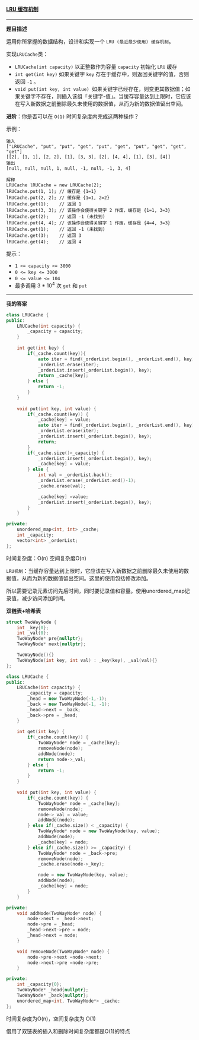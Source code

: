 ####  [LRU 缓存机制](https://leetcode-cn.com/problems/lru-cache/)

***

**题目描述**

运用你所掌握的数据结构，设计和实现一个 `LRU (最近最少使用) 缓存机制`。

实现`LRUCache`类：

- `LRUCache(int capacity)` 以正整数作为容量 `capacity` 初始化 `LRU` 缓存
- `int get(int key)` 如果关键字 `key` 存在于缓存中，则返回关键字的值，否则返回 `-1` 。
- `void put(int key, int value) `如果关键字已经存在，则变更其数据值；如果关键字不存在，则插入该组「关键字-值」。当缓存容量达到上限时，它应该在写入新数据之前删除最久未使用的数据值，从而为新的数据值留出空间。

**进阶**：你是否可以在 `O(1)` 时间复杂度内完成这两种操作？

示例：

```
输入
["LRUCache", "put", "put", "get", "put", "get", "put", "get", "get", "get"]
[[2], [1, 1], [2, 2], [1], [3, 3], [2], [4, 4], [1], [3], [4]]
输出
[null, null, null, 1, null, -1, null, -1, 3, 4]

解释
LRUCache lRUCache = new LRUCache(2);
lRUCache.put(1, 1); // 缓存是 {1=1}
lRUCache.put(2, 2); // 缓存是 {1=1, 2=2}
lRUCache.get(1);    // 返回 1
lRUCache.put(3, 3); // 该操作会使得关键字 2 作废，缓存是 {1=1, 3=3}
lRUCache.get(2);    // 返回 -1 (未找到)
lRUCache.put(4, 4); // 该操作会使得关键字 1 作废，缓存是 {4=4, 3=3}
lRUCache.get(1);    // 返回 -1 (未找到)
lRUCache.get(3);    // 返回 3
lRUCache.get(4);    // 返回 4
```

提示：

- `1 <= capacity <= 3000`
- `0 <= key <= 3000`
- `0 <= value <= 104`
- 最多调用 3 * $10^4$ 次 `get` 和 `put`

***

**我的答案**

```cpp
class LRUCache {
public:
    LRUCache(int capacity) {
        _capacity = capacity;
    }
    
    int get(int key) {
        if(_cache.count(key)){
            auto iter = find(_orderList.begin(), _orderList.end(), key);
            _orderList.erase(iter);
            _orderList.insert(_orderList.begin(), key);
            return _cache[key];
        } else {
            return -1;
        }
    }
    
    void put(int key, int value) {
        if(_cache.count(key)) {
            _cache[key] = value;
            auto iter = find(_orderList.begin(), _orderList.end(), key);
            _orderList.erase(iter);
            _orderList.insert(_orderList.begin(), key);
            return;
        } 
        if(_cache.size()<_capacity) {
            _orderList.insert(_orderList.begin(), key);
            _cache[key] = value;
        } else {
            int val = _orderList.back();
            _orderList.erase(_orderList.end()-1);
            _cache.erase(val);

            _cache[key] =value;
            _orderList.insert(_orderList.begin(), key);
        }
    }

private:
    unordered_map<int, int> _cache;
    int _capacity;
    vector<int> _orderList;
};
```

时间复杂度：O(n)  空间复杂度O(n)

`LRU机制`：当缓存容量达到上限时，它应该在写入新数据之前删除最久未使用的数据值，从而为新的数据值留出空间。这里的使用包括修改添加。

所以需要记录元素访问先后时间，同时要记录值和容量。使用unordered_map记录值，减少访问添加时间。

**双链表+哈希表**

```cpp
struct TwoWayNode {
    int _key{0};
    int _val{0};
    TwoWayNode* pre{nullptr};
    TwoWayNode* next{nullptr};

    TwoWayNode(){}
    TwoWayNode(int key, int val) : _key(key), _val(val){}
};

class LRUCache {
public:
    LRUCache(int capacity) {
        _capacity = capacity;
        _head = new TwoWayNode(-1,-1);
        _back = new TwoWayNode(-1, -1);
        _head->next = _back;
        _back->pre = _head;
    }
    
    int get(int key) {
        if(_cache.count(key)) {
            TwoWayNode* node = _cache[key];
            removeNode(node);
            addNode(node);
            return node->_val;
        } else {
            return -1;
        }
    }
    
    void put(int key, int value) {
        if(_cache.count(key)) {
            TwoWayNode* node = _cache[key];
            removeNode(node);
            node->_val = value;
            addNode(node);
        } else if(_cache.size() < _capacity) {
            TwoWayNode* node = new TwoWayNode(key, value);
            addNode(node);
            _cache[key] = node;
        } else if(_cache.size() >= _capacity) {
            TwoWayNode* node = _back->pre;
            removeNode(node);
            _cache.erase(node->_key);

            node = new TwoWayNode(key, value);
            addNode(node);
            _cache[key] = node; 
        }
    }

private:
    void addNode(TwoWayNode* node) {
        node->next = _head->next;
        node->pre = _head;
        _head->next->pre = node;
        _head->next = node;
    }

    void removeNode(TwoWayNode* node) {
        node->pre->next =node->next;
        node->next->pre =node->pre;
    }

private:
    int _capacity{0};
    TwoWayNode* _head{nullptr};
    TwoWayNode* _back{nullptr};
    unordered_map<int, TwoWayNode*> _cache;
};
```

时间复杂度为O(n)，空间复杂度为 O(1)

借用了双链表的插入和删除时间复杂度都是O(1)的特点
